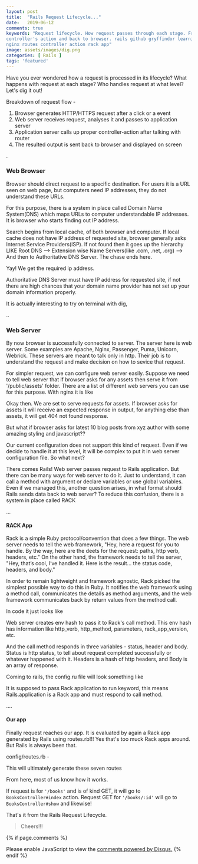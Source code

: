 ```yaml
---
layout: post
title:  "Rails Request Lifecycle..."
date:   2019-06-12
comments: true
keywords: "Request lifecycle. How request passes through each stage. From Browser to Web server to Application server to
controller's action and back to browser. rails github gryffindor learning request lifecycle http browser webserver application server
nginx routes controller action rack app"
image: assets/images/dig.png
categories: [ Rails ]
tags: 'featured'
---
```


Have you ever wondered how a request is processed in its lifecycle? What happens with request at each stage? 
Who handles request at what level? Let's dig it out!

Breakdown of request flow -
1. Browser generates HTTP/HTTPS request after a click or a event
2. Web server receives request, analyses it and passes to application server
3. Application server calls up proper controller-action after talking with router
4. The resulted output is sent back to browser and displayed on screen

<p>.</p>

<h3>  Web Browser </h3>
Browser should direct request to a specific destination. For users it is a URL seen on web page, but
 computers need IP addresses, they do not understand these URLs.
 
For this purpose, there is a system in place called Domain Name System(DNS) which maps URLs to computer
 understandable IP addresses. It is browser who starts finding out IP address.
  
Search begins from local cache, of both browser and computer. If local cache does not have IP address of requested site, 
 browser generally asks Internet Service Providers(ISP). If not found then
 it goes up the hierarchy LIKE Root DNS --> Extension wise Name Servers(like .com, .net, .org) --> And then to Authoritative DNS Server. The
 chase ends here.
  
Yay! We get the required ip address.

Authoritative DNS Server must have IP address for requested site, if not there are high chances that your domain name
 provider has not set up your domain information properly.
 
 It is actually interesting to try on terminal with dig,
 <img src="{{ '/assets/images/dig.png' | prepend: site.baseurl }}" alt="">

<p>..</p>

<h3> Web Server </h3>

By now browser is successfully connected to server. The server here is web server. Some examples are Apache,
Nginx, Passenger, Puma, Unicorn, Webrick. 
These servers are meant to talk only in http. Their job is to understand the request and make decision on how to sevice
 that request.
 
For simpler request, we can configure web server easily. Suppose we need to tell web server that if browser asks for any 
assets then serve it from '/public/assets' folder. There are a list of different web servers you can use for this purpose.
 With nginx it is like <script src="https://gist.github.com/gourshete/8c459576dc82eb38c62deb826e4ae20d.js"></script>

Okay then. We are set to serve requests for assets. If browser asks for assets it will receive an expected response in output,
for anything else than assets, it will get 404 not found response.

But what if browser asks for latest 10 blog posts from xyz author with some amazing styling and javascript??

Our current configuration does not support this kind of request. Even if we decide to handle it at this level, it will be 
complex to put it in web server configuration file. So what next?

There comes Rails! Web server passes request to Rails application. But there can be many ways for web server to do it.
 Just to understand, it can call a method with argument or declare variables or use global variables. Even if we managed
 this, another question arises, in what format should Rails sends data back to web server? To reduce this confusion,
 there is a system in place called RACK

<p>...</p>

<h4>RACK App</h4>
 
Rack is a simple Ruby protocol/convention that does a few things. The web server needs to tell the web framework,
 "Hey, here a request for you to handle. By the way, here are the deets for the request: paths, http verb, headers, etc." 
 On the other hand, the framework needs to tell the server, "Hey, that’s cool, I’ve handled it. Here is the result... the status
  code, headers, and body."
  
In order to remain lightweight and framework agnostic, Rack picked the simplest possible way to do this in Ruby. 
It notifies the web framework using a method call, communicates the details as method arguments, and the web framework 
communicates back by return values from the method call.

In code it just looks like
<script src="https://gist.github.com/gourshete/0a7a99300868b49c62ac87c895b923bc.js"></script>

Web server creates env hash to pass it to Rack's call method. This env hash has information like http_verb, 
 http_method, parameters, rack_app_version, etc.

And the call method responds in three variables - status, header and body. Status is http status, to tell about request completed
successfully or whatever happened with it. Headers is a hash of http headers, and Body is an array of response.


Coming to rails, the config.ru file will look something like 
<script src="https://gist.github.com/gourshete/e424bec8a866824af57377bfff2d4807.js"></script>

It is supposed to pass Rack application to run keyword, this means Rails.application is a Rack app and must respond to call method.

<p>....</p>

<h4>Our app</h4>

Finally request reaches our app. It is evaluated by again a Rack app generated by Rails using routes.rb!!! Yes that's 
too muck Rack apps around. But Rails is always been that.

config/routes.rb - 
<script src="https://gist.github.com/gourshete/2492f1ff1731060f206701583f279c5b.js"></script>

This will ultimately generate these seven routes
<script src="https://gist.github.com/gourshete/6909e997f7d11ed2b9ddb4b046d50c58.js"></script>

From here, most of us know how it works. 

If request is for `'/books'` and is of kind GET, it will go to `BooksController#index` action. Request GET for `'/books/:id'` will go 
to `BooksController#show` and likewise!

That's it from the Rails Request Lifecycle.

>Cheers!!! 

{% if page.comments %}
  <div id="disqus_thread"></div>
  <script>
    var disqus_config = function () {
      this.page.url = 'https://gryffindor.in/blog/2019/06/12/rails-request-lifecycle';
      this.page.identifier = 'rails-request-lifecycle';
    };
  
    (function() {
      var d = document, s = d.createElement('script');
      s.src = 'https://gryffindor-1.disqus.com/embed.js';
      s.setAttribute('data-timestamp', +new Date());
      (d.head || d.body).appendChild(s);
    })();
  </script>
  <noscript>
    Please enable JavaScript to view the <a href="https://disqus.com/?ref_noscript">comments powered by Disqus.</a>
  </noscript>
{% endif %}